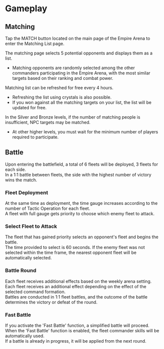 # Gameplay


## Matching

Tap the MATCH button located on the main page of the Empire Arena to enter the Matching List page.<br>

The matching page selects 5 potential opponents and displays them as a list. 
 - Matching opponents are randomly selected among the other commanders participating in the Empire Arena, with the most similar targets based on their ranking and combat power.<br>

Matching list can be refreshed for free every 4 hours.
 - Refreshing the list using crystals is also possible.
 - If you won against all the matching targets on your list, the list will be updated for free.<br>

In the Silver and Bronze levels, if the number of matching people is insufficient, NPC targets may be matched.
 - At other higher levels, you must wait for the minimum number of players required to participate.<br>


## Battle

Upon entering the battlefield, a total of 6 fleets will be deployed, 3 fleets for each side.<br>
In a 1:1 battle between fleets, the side with the highest number of victory wins the match.<br>

### Fleet Deployment
At the same time as deployment, the time gauge increases according to the number of Tactic Operation for each fleet.<br>
A fleet with full gauge gets priority to choose which enemy fleet to attack.<br>

### Select Fleet to Attack
The fleet that has gained priority selects an opponent's fleet and begins the battle.<br>
The time provided to select is 60 seconds. If the enemy fleet was not selected within the time frame, the nearest opponent fleet will be automatically selected.<br>

### Battle Round
Each fleet receives additional effects based on the weekly arena setting.<br>
Each fleet receives an additional effect depending on the effect of the selected command formation.<br>
Battles are conducted in 1:1 fleet battles, and the outcome of the battle determines the victory or defeat of the round.<br>

### Fast Battle
If you activate the 'Fast Battle' function, a simplified battle will proceed.<br>
When the 'Fast Battle' function is enabled, the fleet commander skills will be automatically used.<br>
If a battle is already in progress, it will be applied from the next round.<br>